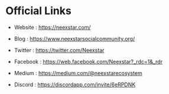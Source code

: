 Official Links
==============

 - Website : https://neexstar.com/

 - Blog : https://www.neexstarsocialcommunity.org/

 - Twitter : https://twitter.com/Neexstar

 - Facebook : https://web.facebook.com/Neexstar?_rdc=1&_rdr

 - Medium : https://medium.com/@neexstarecosystem

 - Discord : https://discordapp.com/invite/6eRPDNK

